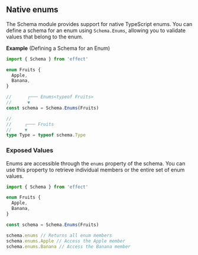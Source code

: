 ## Native enums

The Schema module provides support for native TypeScript enums. You can define a schema for an enum using `Schema.Enums`, allowing you to validate values that belong to the enum.

**Example** (Defining a Schema for an Enum)

```ts twoslash
import { Schema } from 'effect'

enum Fruits {
  Apple,
  Banana,
}

//      ┌─── Enums<typeof Fruits>
//      ▼
const schema = Schema.Enums(Fruits)

//
//     ┌─── Fruits
//     ▼
type Type = typeof schema.Type
```

### Exposed Values

Enums are accessible through the `enums` property of the schema. You can use this property to retrieve individual members or the entire set of enum values.

```ts twoslash
import { Schema } from 'effect'

enum Fruits {
  Apple,
  Banana,
}

const schema = Schema.Enums(Fruits)

schema.enums // Returns all enum members
schema.enums.Apple // Access the Apple member
schema.enums.Banana // Access the Banana member
```
